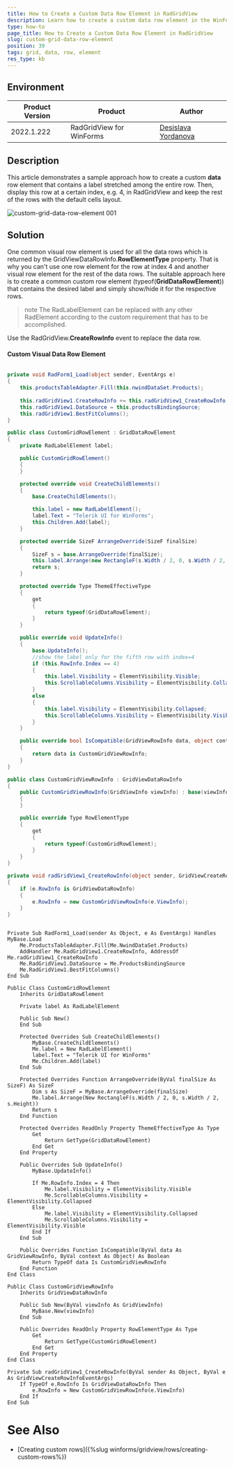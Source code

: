 ```yaml
---
title: How to Create a Custom Data Row Element in RadGridView
description: Learn how to create a custom data row element in the WinForms GridView that hosts an element stretched among the entire row.
type: how-to 
page_title: How to Create a Custom Data Row Element in RadGridView
slug: custom-grid-data-row-element
position: 39
tags: grid, data, row, element
res_type: kb
---
```


## Environment
 
|Product Version|Product|Author|
|----|----|----|
|2022.1.222|RadGridView for WinForms|[Desislava Yordanova](https://www.telerik.com/blogs/author/desislava-yordanova)|


## Description

This article demonstrates a sample approach how to create a custom **data** row element that contains a label stretched among the entire row. Then, display this row at a certain index, e.g. 4, in RadGridView and keep the rest of the rows with the default cells layout.

![custom-grid-data-row-element 001](images/custom-grid-data-row-element001.png)

## Solution

One common visual row element is used for all the data rows which is returned by the GridViewDataRowInfo.**RowElementType** property. That is why you can't use one row element for the row at index 4 and another visual row element for the rest of the data rows. The suitable approach here is to create a common custom row element (typeof(**GridDataRowElement**)) that contains the desired label and simply show/hide it for the respective rows. 

>note The RadLabelElement can be replaced with any other RadElement according to the custom requirement that has to be accomplished. 

Use the RadGridView.**CreateRowInfo** event to replace the data row.

#### Custom Visual Data Row Element

````C#            

private void RadForm1_Load(object sender, EventArgs e)
{
    this.productsTableAdapter.Fill(this.nwindDataSet.Products);
    
    this.radGridView1.CreateRowInfo += this.radGridView1_CreateRowInfo;
    this.radGridView1.DataSource = this.productsBindingSource;
    this.radGridView1.BestFitColumns();
}

public class CustomGridRowElement : GridDataRowElement
{
    private RadLabelElement label;

    public CustomGridRowElement()
    {
    }

    protected override void CreateChildElements()
    {
        base.CreateChildElements();

        this.label = new RadLabelElement();
        label.Text = "Telerik UI for WinForms";
        this.Children.Add(label);
    }

    protected override SizeF ArrangeOverride(SizeF finalSize)
    {
        SizeF s = base.ArrangeOverride(finalSize);
        this.label.Arrange(new RectangleF(s.Width / 2, 0, s.Width / 2, s.Height));
        return s;
    }

    protected override Type ThemeEffectiveType
    {
        get
        {
            return typeof(GridDataRowElement);
        }
    }

    public override void UpdateInfo()
    {
        base.UpdateInfo();
        //show the label only for the fifth row with index=4
        if (this.RowInfo.Index == 4)
        {
            this.label.Visibility = ElementVisibility.Visible;
            this.ScrollableColumns.Visibility = ElementVisibility.Collapsed;
        }
        else
        {
            this.label.Visibility = ElementVisibility.Collapsed;
            this.ScrollableColumns.Visibility = ElementVisibility.Visible;
        }
    }

    public override bool IsCompatible(GridViewRowInfo data, object context)
    {
        return data is CustomGridViewRowInfo;
    }
}

public class CustomGridViewRowInfo : GridViewDataRowInfo
{
    public CustomGridViewRowInfo(GridViewInfo viewInfo) : base(viewInfo)
    {
    }

    public override Type RowElementType
    {
        get
        {
            return typeof(CustomGridRowElement);
        }
    }
}

private void radGridView1_CreateRowInfo(object sender, GridViewCreateRowInfoEventArgs e)
{
    if (e.RowInfo is GridViewDataRowInfo)
    {
        e.RowInfo = new CustomGridViewRowInfo(e.ViewInfo);
    }
}

````
````VB.NET

Private Sub RadForm1_Load(sender As Object, e As EventArgs) Handles MyBase.Load
    Me.ProductsTableAdapter.Fill(Me.NwindDataSet.Products)
    AddHandler Me.RadGridView1.CreateRowInfo, AddressOf Me.radGridView1_CreateRowInfo
    Me.RadGridView1.DataSource = Me.ProductsBindingSource
    Me.RadGridView1.BestFitColumns()
End Sub

Public Class CustomGridRowElement
    Inherits GridDataRowElement

    Private label As RadLabelElement

    Public Sub New()
    End Sub

    Protected Overrides Sub CreateChildElements()
        MyBase.CreateChildElements()
        Me.label = New RadLabelElement()
        label.Text = "Telerik UI for WinForms"
        Me.Children.Add(label)
    End Sub

    Protected Overrides Function ArrangeOverride(ByVal finalSize As SizeF) As SizeF
        Dim s As SizeF = MyBase.ArrangeOverride(finalSize)
        Me.label.Arrange(New RectangleF(s.Width / 2, 0, s.Width / 2, s.Height))
        Return s
    End Function

    Protected Overrides ReadOnly Property ThemeEffectiveType As Type
        Get
            Return GetType(GridDataRowElement)
        End Get
    End Property

    Public Overrides Sub UpdateInfo()
        MyBase.UpdateInfo()

        If Me.RowInfo.Index = 4 Then
            Me.label.Visibility = ElementVisibility.Visible
            Me.ScrollableColumns.Visibility = ElementVisibility.Collapsed
        Else
            Me.label.Visibility = ElementVisibility.Collapsed
            Me.ScrollableColumns.Visibility = ElementVisibility.Visible
        End If
    End Sub

    Public Overrides Function IsCompatible(ByVal data As GridViewRowInfo, ByVal context As Object) As Boolean
        Return TypeOf data Is CustomGridViewRowInfo
    End Function
End Class

Public Class CustomGridViewRowInfo
    Inherits GridViewDataRowInfo

    Public Sub New(ByVal viewInfo As GridViewInfo)
        MyBase.New(viewInfo)
    End Sub

    Public Overrides ReadOnly Property RowElementType As Type
        Get
            Return GetType(CustomGridRowElement)
        End Get
    End Property
End Class

Private Sub radGridView1_CreateRowInfo(ByVal sender As Object, ByVal e As GridViewCreateRowInfoEventArgs)
    If TypeOf e.RowInfo Is GridViewDataRowInfo Then
        e.RowInfo = New CustomGridViewRowInfo(e.ViewInfo)
    End If
End Sub

````


# See Also

* [Creating custom rows]({%slug winforms/gridview/rows/creating-custom-rows%})